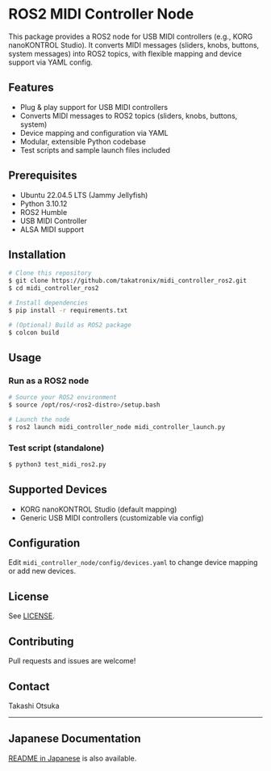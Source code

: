 # ROS2 MIDI Controller Node

This package provides a ROS2 node for USB MIDI controllers (e.g., KORG nanoKONTROL Studio).
It converts MIDI messages (sliders, knobs, buttons, system messages) into ROS2 topics, with flexible mapping and device support via YAML config.

## Features
- Plug & play support for USB MIDI controllers
- Converts MIDI messages to ROS2 topics (sliders, knobs, buttons, system)
- Device mapping and configuration via YAML
- Modular, extensible Python codebase
- Test scripts and sample launch files included

## Prerequisites
- Ubuntu 22.04.5 LTS (Jammy Jellyfish)
- Python 3.10.12
- ROS2 Humble
- USB MIDI Controller
- ALSA MIDI support

## Installation
```bash
# Clone this repository
$ git clone https://github.com/takatronix/midi_controller_ros2.git
$ cd midi_controller_ros2

# Install dependencies
$ pip install -r requirements.txt

# (Optional) Build as ROS2 package
$ colcon build
```

## Usage
### Run as a ROS2 node
```bash
# Source your ROS2 environment
$ source /opt/ros/<ros2-distro>/setup.bash

# Launch the node
$ ros2 launch midi_controller_node midi_controller_launch.py
```

### Test script (standalone)
```bash
$ python3 test_midi_ros2.py
```

## Supported Devices
- KORG nanoKONTROL Studio (default mapping)
- Generic USB MIDI controllers (customizable via config)

## Configuration
Edit `midi_controller_node/config/devices.yaml` to change device mapping or add new devices.

## License
See [LICENSE](LICENSE).

## Contributing
Pull requests and issues are welcome!

## Contact
Takashi Otsuka

---

## Japanese Documentation
[README in Japanese](docs/README_ja.md) is also available.
